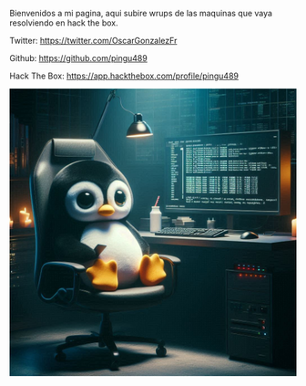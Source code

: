 


Bienvenidos a mi pagina, aqui subire wrups de las maquinas que vaya resolviendo en hack the box.

Twitter: https://twitter.com/OscarGonzalezFr

Github: https://github.com/pingu489

Hack The Box: https://app.hackthebox.com/profile/pingu489

![Branching](/assets/images/pinguhacker.jpg)